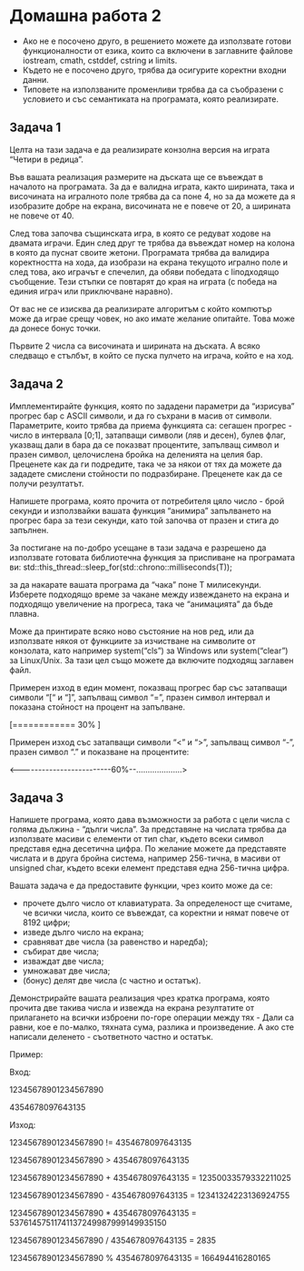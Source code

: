 # Домашна работа 2
  - Ако не е посочено друго, в решението можете да използвате готови функционалности
от езика, които са включени в заглавните файлове iostream, cmath, cstddef, cstring и limits.
  - Където не е посочено друго, трябва да осигурите коректни входни данни.
  - Типовете на използваните променливи трябва да са съобразени с условието и със
семантиката на програмата, която реализирате.
  
## Задача 1
Целта на тази задача е да реализирате конзолна версия на играта “Четири в редица”.
  
Във вашата реализация размерите на дъската ще се въвеждат в началото на
програмата. За да е валидна играта, както ширината, така и височината на игралното поле
трябва да са поне 4, но за да можете да я изобразите добре на екрана, височината не е
повече от 20, а ширината не повече от 40.
  
След това започва същинската игра, в която се редуват ходове на двамата играчи.
Един след друг те трябва да въвеждат номер на колона в която да пуснат своите жетони.
Програмата трябва да валидира коректността на хода, да изобрази на екрана текущото
игрално поле и след това, ако играчът е спечелил, да обяви победата с liподходящо
съобщение. Тези стъпки се повтарят до края на играта (с победа на единия играч или
приключване наравно).
  
От вас не се изисква да реализирате алгоритъм с който компютър може да играе
срещу човек, но ако имате желание опитайте. Това може да донесе бонус точки.

Първите 2 числа са височината и ширината на дъската. А всяко следващо е стълбът,
в който се пуска пулчето на играча, който е на ход.

## Задача 2
Имплементирайте функция, която по зададени параметри да “изрисува” прогрес бар с
ASCII символи, и да го съхрани в масив от символи. Параметрите, които трябва да приема
функцията са: сегашен прогрес - число в интервала [0;1], затапващи
символи (ляв и десен), булев флаг, указващ дали в бара да се показват процентите,
запълващ символ и празен символ, целочислена бройка на деленията на целия бар.
Преценете как да ги подредите, така че за някои от тях да можете да зададете смислени
стойности по подразбиране. Преценете как да се получи резултатът.
  
Напишете програма, която прочита от потребителя цяло число - брой секунди и
използвайки вашата функция “анимира” запълването на прогрес бара за тези секунди, като
той започва от празен и стига до запълнен.
  
За постигане на по-добро усещане в тази задача е разрешено да използвате готовата
библиотечна функция за приспиване на програмата ви:
std::this_thread::sleep_for(std::chrono::milliseconds(T));

за да накарате вашата програма да “чака” поне T милисекунди. Изберете подходящо време
за чакане между извеждането на екрана и подходящо увеличение на прогреса, така че
“анимацията” да бъде плавна.
  
Може да принтирате всяко ново състояние на нов ред, или да използвате някоя от
функциите за изчистване на символите от конзолата, като например system(“cls”) за
Windows или system(“clear”) за Linux/Unix. За тази цел също можете да включите
подходящ заглавен файл.
  
Примерен изход в един момент, показващ прогрес бар със затапващи символи “[“ и “]”,
запълващ символ “=”, празен символ интервал и показана стойност на процент на запълване.

[============ 30%                            ]
  
Примерен изход със затапващи символи “<” и “>”, запълващ символ “-”, празен символ
“.” и показване на процентите:

<-------------------------60%--....................>

## Задача 3
Напишете програма, която дава възможности за работа с цели числа с голяма
дължина - “дълги числа”. За представяне на числата трябва да използвате масиви с
елементи от тип char, където всеки символ представя една десетична цифра. По желание
можете да представяте числата и в друга бройна система, например 256-тична, в масиви от
unsigned char, където всеки елемент представя една 256-тична цифра.

Вашата задача е да предоставите функции, чрез които може да се:
  - прочете дълго число от клавиатурата. За определеност ще считаме, че всички числа,
които се въвеждат, са коректни и нямат повече от 8192 цифри;
  - изведе дълго число на екрана;
  - сравняват две числа (за равенство и наредба);
  - събират две числа;
  - изваждат две числа;
  - умножават две числа;
  - (бонус) делят две числа (с частно и остатък).
  
Демонстрирайте вашата реализация чрез кратка програма, която прочита две такива
числа и извежда на екрана резултатите от прилагането на всички изброени по-горе операции
между тях - Дали са равни, кое е по-малко, тяхната сума, разлика и произведение. А ако сте
написали деленето - съответното частно и остатък.

Пример:

Вход:
    
12345678901234567890
    
4354678097643135
    
Изход:
    
12345678901234567890 != 4354678097643135
    
12345678901234567890 > 4354678097643135
    
12345678901234567890 + 4354678097643135 = 12350033579332211025
    
12345678901234567890 - 4354678097643135 = 12341324223136924755
    
12345678901234567890 * 4354678097643135 = 53761457511741137249987999149935150
    
12345678901234567890 / 4354678097643135 = 2835
    
12345678901234567890 % 4354678097643135 = 166494416280165
